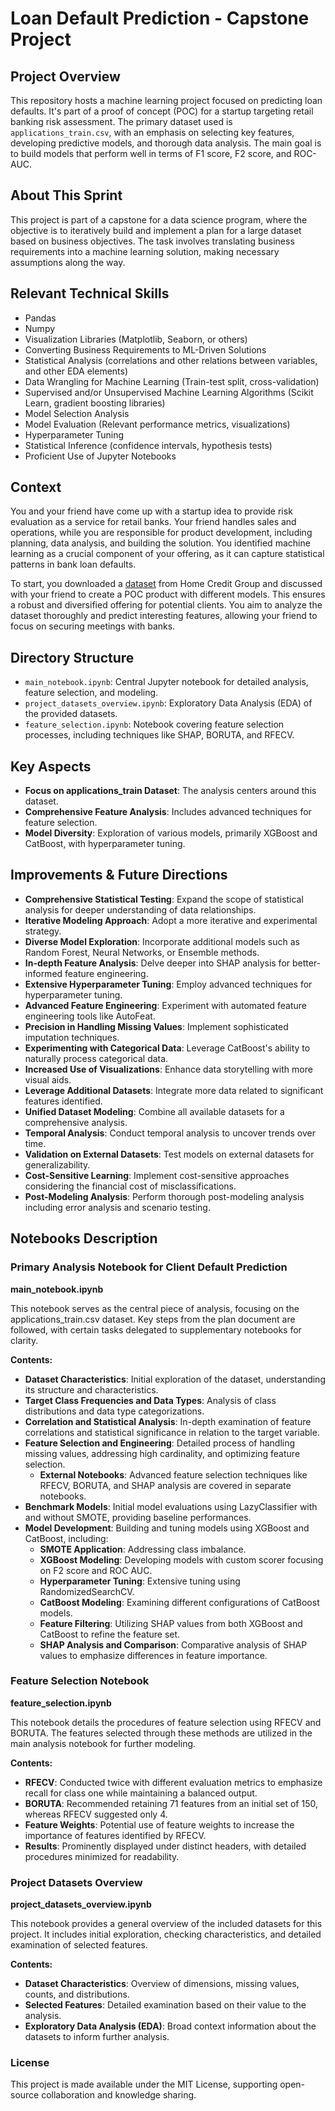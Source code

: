 # Loan Default Prediction - Capstone Project

## Project Overview

This repository hosts a machine learning project focused on predicting loan defaults. It's part of a proof of concept (POC) for a startup targeting retail banking risk assessment. The primary dataset used is `applications_train.csv`, with an emphasis on selecting key features, developing predictive models, and thorough data analysis. The main goal is to build models that perform well in terms of F1 score, F2 score, and ROC-AUC.

## About This Sprint

This project is part of a capstone for a data science program, where the objective is to iteratively build and implement a plan for a large dataset based on business objectives. The task involves translating business requirements into a machine learning solution, making necessary assumptions along the way.

## Relevant Technical Skills

- Pandas
- Numpy
- Visualization Libraries (Matplotlib, Seaborn, or others)
- Converting Business Requirements to ML-Driven Solutions
- Statistical Analysis (correlations and other relations between variables, and other EDA elements)
- Data Wrangling for Machine Learning (Train-test split, cross-validation)
- Supervised and/or Unsupervised Machine Learning Algorithms (Scikit Learn, gradient boosting libraries)
- Model Selection Analysis
- Model Evaluation (Relevant performance metrics, visualizations)
- Hyperparameter Tuning
- Statistical Inference (confidence intervals, hypothesis tests)
- Proficient Use of Jupyter Notebooks

## Context

You and your friend have come up with a startup idea to provide risk evaluation as a service for retail banks. Your friend handles sales and operations, while you are responsible for product development, including planning, data analysis, and building the solution. You identified machine learning as a crucial component of your offering, as it can capture statistical patterns in bank loan defaults.

To start, you downloaded a [dataset](https://storage.googleapis.com/341-home-credit-default/home-credit-default-risk.zip) from Home Credit Group and discussed with your friend to create a POC product with different models. This ensures a robust and diversified offering for potential clients. You aim to analyze the dataset thoroughly and predict interesting features, allowing your friend to focus on securing meetings with banks.

## Directory Structure

- `main_notebook.ipynb`: Central Jupyter notebook for detailed analysis, feature selection, and modeling.
- `project_datasets_overview.ipynb`: Exploratory Data Analysis (EDA) of the provided datasets.
- `feature_selection.ipynb`: Notebook covering feature selection processes, including techniques like SHAP, BORUTA, and RFECV.

## Key Aspects

- **Focus on applications_train Dataset**: The analysis centers around this dataset.
- **Comprehensive Feature Analysis**: Includes advanced techniques for feature selection.
- **Model Diversity**: Exploration of various models, primarily XGBoost and CatBoost, with hyperparameter tuning.

## Improvements & Future Directions

- **Comprehensive Statistical Testing**: Expand the scope of statistical analysis for deeper understanding of data relationships.
- **Iterative Modeling Approach**: Adopt a more iterative and experimental strategy.
- **Diverse Model Exploration**: Incorporate additional models such as Random Forest, Neural Networks, or Ensemble methods.
- **In-depth Feature Analysis**: Delve deeper into SHAP analysis for better-informed feature engineering.
- **Extensive Hyperparameter Tuning**: Employ advanced techniques for hyperparameter tuning.
- **Advanced Feature Engineering**: Experiment with automated feature engineering tools like AutoFeat.
- **Precision in Handling Missing Values**: Implement sophisticated imputation techniques.
- **Experimenting with Categorical Data**: Leverage CatBoost's ability to naturally process categorical data.
- **Increased Use of Visualizations**: Enhance data storytelling with more visual aids.
- **Leverage Additional Datasets**: Integrate more data related to significant features identified.
- **Unified Dataset Modeling**: Combine all available datasets for a comprehensive analysis.
- **Temporal Analysis**: Conduct temporal analysis to uncover trends over time.
- **Validation on External Datasets**: Test models on external datasets for generalizability.
- **Cost-Sensitive Learning**: Implement cost-sensitive approaches considering the financial cost of misclassifications.
- **Post-Modeling Analysis**: Perform thorough post-modeling analysis including error analysis and scenario testing.

## Notebooks Description

### Primary Analysis Notebook for Client Default Prediction

**main_notebook.ipynb**

This notebook serves as the central piece of analysis, focusing on the applications_train.csv dataset. Key steps from the plan document are followed, with certain tasks delegated to supplementary notebooks for clarity.

**Contents:**

- **Dataset Characteristics**: Initial exploration of the dataset, understanding its structure and characteristics.
- **Target Class Frequencies and Data Types**: Analysis of class distributions and data type categorizations.
- **Correlation and Statistical Analysis**: In-depth examination of feature correlations and statistical significance in relation to the target variable.
- **Feature Selection and Engineering**: Detailed process of handling missing values, addressing high cardinality, and optimizing feature selection.
    - **External Notebooks**: Advanced feature selection techniques like RFECV, BORUTA, and SHAP analysis are covered in separate notebooks.
- **Benchmark Models**: Initial model evaluations using LazyClassifier with and without SMOTE, providing baseline performances.
- **Model Development**: Building and tuning models using XGBoost and CatBoost, including:
    - **SMOTE Application**: Addressing class imbalance.
    - **XGBoost Modeling**: Developing models with custom scorer focusing on F2 score and ROC AUC.
    - **Hyperparameter Tuning**: Extensive tuning using RandomizedSearchCV.
    - **CatBoost Modeling**: Examining different configurations of CatBoost models.
    - **Feature Filtering**: Utilizing SHAP values from both XGBoost and CatBoost to refine the feature set.
    - **SHAP Analysis and Comparison**: Comparative analysis of SHAP values to emphasize differences in feature importance.

### Feature Selection Notebook

**feature_selection.ipynb**

This notebook details the procedures of feature selection using RFECV and BORUTA. The features selected through these methods are utilized in the main analysis notebook for further modeling.

**Contents:**

- **RFECV**: Conducted twice with different evaluation metrics to emphasize recall for class one while maintaining a balanced output.
- **BORUTA**: Recommended retaining 71 features from an initial set of 150, whereas RFECV suggested only 4.
- **Feature Weights**: Potential use of feature weights to increase the importance of features identified by RFECV.
- **Results**: Prominently displayed under distinct headers, with detailed procedures minimized for readability.

### Project Datasets Overview

**project_datasets_overview.ipynb**

This notebook provides a general overview of the included datasets for this project. It includes initial exploration, checking characteristics, and detailed examination of selected features.

**Contents:**

- **Dataset Characteristics**: Overview of dimensions, missing values, counts, and distributions.
- **Selected Features**: Detailed examination based on their value to the analysis.
- **Exploratory Data Analysis (EDA)**: Broad context information about the datasets to inform further analysis.

### License

This project is made available under the MIT License, supporting open-source collaboration and knowledge sharing.
